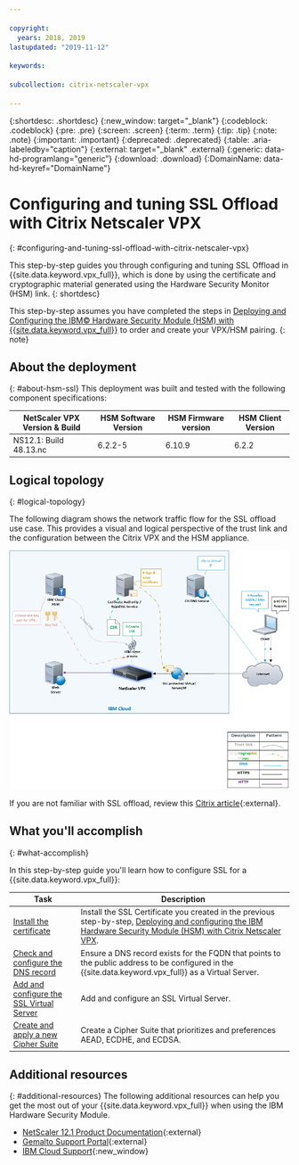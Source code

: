 ```yaml
---

copyright:
  years: 2018, 2019
lastupdated: "2019-11-12"

keywords:

subcollection: citrix-netscaler-vpx

---
```


{:shortdesc: .shortdesc}
{:new_window: target="_blank"}
{:codeblock: .codeblock}
{:pre: .pre}
{:screen: .screen}
{:term: .term}
{:tip: .tip}
{:note: .note}
{:important: .important}
{:deprecated: .deprecated}
{:table: .aria-labeledby="caption"}
{:external: target="_blank" .external}
{:generic: data-hd-programlang="generic”}
{:download: .download}
{:DomainName: data-hd-keyref="DomainName"}

# Configuring and tuning SSL Offload with Citrix Netscaler VPX
{: #configuring-and-tuning-ssl-offload-with-citrix-netscaler-vpx}

This step-by-step guides you through configuring and tuning SSL Offload in {{site.data.keyword.vpx_full}}, which is done by using the certificate and cryptographic material generated using the Hardware Security Monitor (HSM) link.
{: shortdesc}

This step-by-step assumes you have completed the steps in [Deploying and Configuring the IBM© Hardware Security Module (HSM) with {{site.data.keyword.vpx_full}}](/docs/citrix-netscaler-vpx?topic=citrix-netscaler-vpx-deploying-and-configuring-the-ibm-hardware-security-module-hsm-with-citrix-netscaler-vpx) to order and create your VPX/HSM pairing.
{: note}

## About the deployment
{: #about-hsm-ssl}
This deployment was built and tested with the following component specifications:

| NetScaler VPX Version & Build	| HSM Software Version | HSM Firmware version | HSM Client Version |
| ------------- | ------------- | ------------- | ------------- |
| NS12.1: Build 48.13.nc | 6.2.2-5 | 6.10.9 | 6.2.2 |


## Logical topology
{: #logical-topology}

The following diagram shows the network traffic flow for the SSL offload use case. This provides a visual and logical perspective of the trust link and the configuration between the Citrix VPX and the HSM appliance.

![Network flows logical topology](images/network-flows-logical-topology.jpg)

If you are not familiar with SSL offload, review this [Citrix article](https://docs.citrix.com/en-us/netscaler/12-1/ssl.html){:external}.

## What you'll accomplish
{: #what-accomplish}

In this step-by-step guide you'll learn how to configure SSL for a {{site.data.keyword.vpx_full}}:

Task  | Description
------------- | -------------
[Install the certificate](/docs/citrix-netscaler-vpx?topic=citrix-netscaler-vpx-install-your-ssl-certificate) | Install the SSL Certificate you created in the previous step-by-step, [Deploying and configuring the IBM Hardware Security Module (HSM) with Citrix Netscaler VPX](/docs/citrix-netscaler-vpx?topic=citrix-netscaler-vpx-deploying-and-configuring-the-ibm-hardware-security-module-hsm-with-citrix-netscaler-vpx).
[Check and configure the DNS record](/docs/citrix-netscaler-vpx?topic=citrix-netscaler-vpx-check-and-configure-the-dns-record) | Ensure a DNS record exists for the FQDN that points to the public address to be configured in the {{site.data.keyword.vpx_full}} as a Virtual Server.
[Add and configure the SSL Virtual Server](/docs/citrix-netscaler-vpx?topic=citrix-netscaler-vpx-add-and-configure-the-ssl-virtual-server) | Add and configure an SSL Virtual Server.
[Create and apply a new Cipher Suite](/docs/citrix-netscaler-vpx?topic=citrix-netscaler-vpx-create-and-apply-a-new-cipher-suite) | Create a Cipher Suite that prioritizes and preferences AEAD, ECDHE, and ECDSA.

## Additional resources
{: #additional-resources}
The following additional resources can help you get the most out of your {{site.data.keyword.vpx_full}} when using the IBM Hardware Security Module.

* [NetScaler 12.1 Product Documentation](https://docs.citrix.com/en-us/netscaler/12-1/){:external}
* [Gemalto Support Portal](https://supportportal.gemalto.com/csm?id=csm_index){:external}
* [IBM Cloud Support](/docs/get-support?topic=get-support-using-avatar){:new_window}
